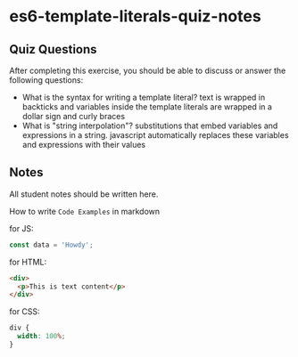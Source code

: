 # es6-template-literals-quiz-notes

## Quiz Questions

After completing this exercise, you should be able to discuss or answer the following questions:

- What is the syntax for writing a template literal?
  text is wrapped in backticks and variables inside the template literals are wrapped in a dollar sign and curly braces
- What is "string interpolation"?
  substitutions that embed variables and expressions in a string. javascript automatically replaces these variables and expressions with their values

## Notes

All student notes should be written here.

How to write `Code Examples` in markdown

for JS:

```javascript
const data = 'Howdy';
```

for HTML:

```html
<div>
  <p>This is text content</p>
</div>
```

for CSS:

```css
div {
  width: 100%;
}
```
